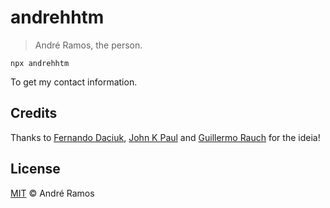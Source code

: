 # andrehhtm

> André Ramos, the person.

```console
npx andrehhtm
```

To get my contact information.

## Credits

Thanks to [Fernando Daciuk](https://github.com/fdaciuk/fdaciuk), [John K Paul](https://github.com/johnkpaul/johnkpaul) and [Guillermo Rauch](https://github.com/rauchg/rauchg) for the ideia!

## License

[MIT](https://github.com/andrehhtm/licenses/blob/master/MIT-LICENSE.md) &copy; André Ramos
